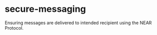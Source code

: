 # secure-messaging
Ensuring messages are delivered to intended  recipient using the NEAR Protocol. 
